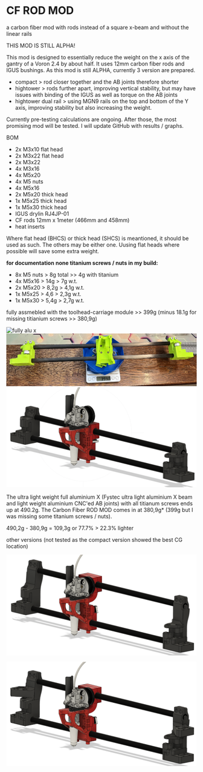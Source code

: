 # CF ROD MOD
a carbon fiber mod with rods instead of a square x-beam and without the linear rails

THIS MOD IS STILL ALPHA!

This mod is designed to essentially reduce the weight on the x axis of the gantry of a Voron 2.4 by about half. It uses 12mm carbon fiber rods and IGUS bushings. As this mod is still ALPHA, currently 3 version are prepared. 
- compact > rod closer together and the AB joints therefore shorter
- hightower > rods further apart, improving vertical stability, but may have issues with binding of the IGUS as well as torque on the AB joints
- hightower dual rail > using MGN9 rails on the top and bottom of the Y axis, improving stability but also increasing the weight.

Currently pre-testing calculations are ongoing. After those, the most promising mod will be tested. I will update GitHub with results / graphs.

BOM
- 2x M3x10 flat head
- 2x M3x22 flat head
- 2x M3x22
- 4x M3x16
- 4x M5x20 
- 4x M5 nuts
- 4x M5x16
- 2x M5x20 thick head
- 1x M5x25 thick head
- 1x M5x30 thick head
- IGUS drylin RJ4JP-01
- CF rods 12mm x 1meter (466mm and 458mm)
- heat inserts

Where flat head (BHCS) or thick head (SHCS) is meantioned, it should be used as such. The others may be either one. Uusing flat heads where possible will save some extra weight.


**for documentation**
**none titanium screws / nuts in my build:**
- 8x M5 nuts > 8g total >> 4g with titanium
- 4x M5x16 > 14g > 7g w.t.
- 2x M5x20 > 8,2g > 4,1g w.t.
- 1x M5x25 > 4,6 > 2,3g w.t.
- 1x M5x30 > 5,4g > 2,7g w.t.

fully assmebled with the toolhead-carriage module >> 399g (minus 18.1g for missing titianium screws >> 380,9g)

![fully alu x](img/Alu.jpg)
![cf mod](img/CF_rod_mod.jpg)
![compact version](img/compact.png)

The ultra light weight full aluminium X (Fystec ultra light aluminium X beam and light weight aluminium CNC'ed AB joints) with all titianum screws ends up at 490.2g.
The Carbon Fiber ROD MOD comes in at 380,9g* (399g but I was missing some titanium screws / nuts).

490,2g - 380,9g = 109,3g or 77.7% > 22.3% lighter

other versions (not tested as the compact version showed the best CG location)

![hightower version](img/hightower.png)

![hightower dual rail](img/hightower_dual_rail.png)
